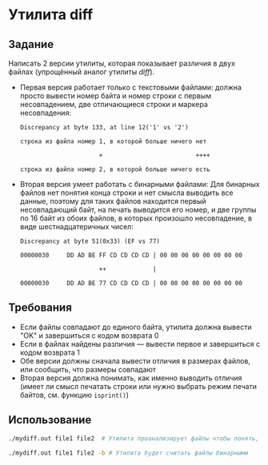 # Утилита diff

## Задание

Написать 2 версии утилиты, которая показывает различия в двух файлах (упрощённый аналог утилиты *diff*).

* Первая версия работает только с текстовыми файлами: должна просто вывести номер байта и номер строки с первым несовпадением, две отличающиеся строки и маркера несовпадения:
	```
	Discrepancy at byte 133, at line 12('1' vs '2')

	строка из файла номер 1, в которой больше ничего нет

	                      +                          ++++  

	строка из файла номер 2, в которой больше ничего есть
	```

* Вторая версия умеет работать с бинарными файлами: Для бинарных файлов нет понятия конца строки и нет смысла выводить все данные, поэтому для таких файлов находится первый несовпадающий байт, на печать выводится его номер, и две группы по 16 байт из обоих файлов, в которых произошло несовпадение, в виде шестнадцатеричных чисел:
	```
	Discrepancy at byte 51(0x33) (EF vs 77)

	00000030     DD AD BE FF CD CD CD CD | 00 00 00 00 00 00 00 00

	                      ++             |

	00000030     DD AD BE 77 CD CD CD CD | 00 00 00 00 00 00 00 00
	```

## Требования

* Если файлы совпадают до единого байта, утилита должна вывести "OK" и завершиться с кодом возврата 0
* Если в файлах найдены различия — вывести первое и завершиться с кодом возврата 1
* Обе версии должны сначала вывести отличия в размерах файлов, или сообщить, что размеры совпадают
* Вторая версия должна понимать, как именно выводить отличия (имеет ли смысл печатать строки или нужно выбрать режим печати байтов, см. функцию `isprint()`)

## Использование

```Bash
./mydiff.out file1 file2  # Утилита проанализирует файлы чтобы понять, есть ли среди них бинарные
```

```Bash
./mydiff.out file1 file2 -b # Утилита будет считать файлы бинарными
```
